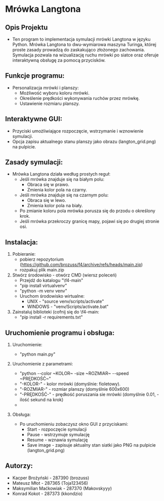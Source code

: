 # Mrówka Langtona 
## Opis Projektu 
- Ten program to implementacja symulacji mrówki Langtona w języku Python. Mrówka Langtona to dwu-wymiarowa maszyna Turinga, której proste zasady prowadzą do zaskakująco złożonego zachowania. Symulacja pozwala na wizualizację ruchu mrówki po siatce oraz oferuje interaktywną obsługę za pomocą przycisków.

## Funkcje programu:
- Personalizacja mrówki i planszy:
  - Możliwość wyboru koloru mrówki.
  - Określenie prędkości wykonywania ruchów przez mrówkę.
  - Ustawienie rozmiaru planszy.

## Interaktywne GUI:
- Przyciski umożliwiające rozpoczęcie, wstrzymanie i wznowienie symulacji.
- Opcja zapisu aktualnego stanu planszy jako obrazu (langton_grid.png) na pulpicie.

## Zasady symulacji:
- Mrówka Langtona działa według prostych reguł:
    - Jeśli mrówka znajduje się na białym polu:
        - Obraca się w prawo.
        - Zmienia kolor pola na czarny.
    - Jeśli mrówka znajduje się na czarnym polu:
        - Obraca się w lewo.
        - Zmienia kolor pola na biały.
    - Po zmianie koloru pola mrówka porusza się do przodu o określony krok.
    - Jeśli mrówka przekroczy granicę mapy, pojawi się po drugiej stronie osi.

## Instalacja:
1. Pobieranie:
   - pobierz repozytorium (https://github.com/brozuss/f4/archive/refs/heads/main.zip)
   - rozpakuj plik main.zip
2. Stwórz środowisko - otwórz CMD (wiersz poleceń)
    - Przejdź do katalogu "\f4-main"
    - "pip install virtualvenv"
    - "python -m venv venv"
    - Uruchom środowisko wirtualne:
      - UNIX - "source venv/scripts/activate" 
      - WINDOWS - "venv/Scripts/activate.bat"
3. Zainstaluj biblioteki (cofnij się do \f4-main:
   - "pip install -r requirements.txt"

## Uruchomienie programu i obsługa:
1. Uruchomienie:
    - "python main.py"
   
2. Uruchomienie z parametrami:
    - "python --color ~KOLOR~ -size ~ROZMIAR~ --speed ~PRĘDKOŚĆ~"
    - "-KOLOR-" - kolor mrówki (domyślnie: fioletowy).
    - "-ROZMIAR-" - rozmiar planszy (domyślnie 600x600)
    - "-PRĘDKOŚĆ-" - prędkość poruszania sie mrówki (domyślnie 0.01, - ilość sekund na krok)
    - 
3. Obsługa:
    - Po uruchomieniu zobaczysz okno GUI z przyciskami:
      - Start - rozpoczęcie symulacji
      - Pause - wstrzymuje symulację
      - Resume - wznawia symulację
      - Save image - zapisuje aktualny stan siatki jako PNG na pulpicie (langton_grid.png)
      
## Autorzy:
- Kacper Brożyński - 287390 (brozuss)
- Mateusz Młot - 287365 (Toja123456)
- Maksymilian Maćkowiak - 287370 (Makovskyyy)
- Konrad Kokot - 287373 (kkondzio)
